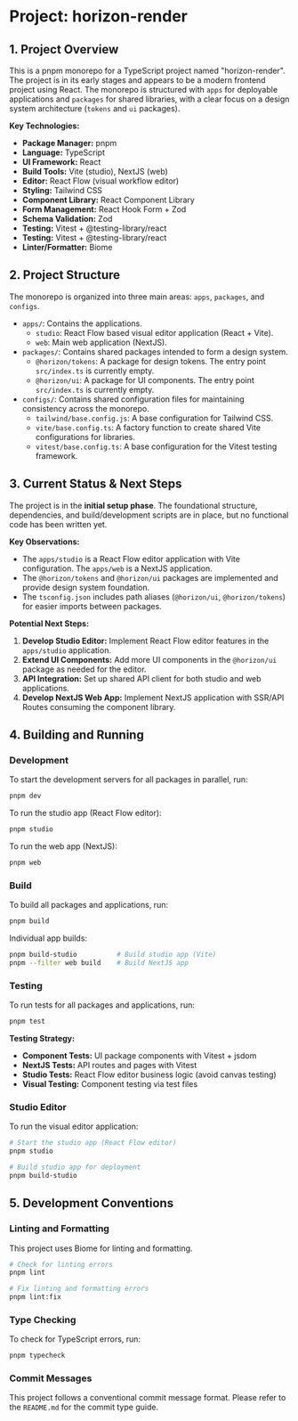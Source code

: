 # Project: horizon-render

## 1. Project Overview

This is a pnpm monorepo for a TypeScript project named "horizon-render". The project is in its early stages and appears to be a modern frontend project using React. The monorepo is structured with `apps` for deployable applications and `packages` for shared libraries, with a clear focus on a design system architecture (`tokens` and `ui` packages).

**Key Technologies:**

*   **Package Manager:** pnpm
*   **Language:** TypeScript
*   **UI Framework:** React
*   **Build Tools:** Vite (studio), NextJS (web)
*   **Editor:** React Flow (visual workflow editor)
*   **Styling:** Tailwind CSS
*   **Component Library:** React Component Library
*   **Form Management:** React Hook Form + Zod
*   **Schema Validation:** Zod
*   **Testing:** Vitest + @testing-library/react
*   **Testing:** Vitest + @testing-library/react
*   **Linter/Formatter:** Biome

## 2. Project Structure

The monorepo is organized into three main areas: `apps`, `packages`, and `configs`.

*   `apps/`: Contains the applications.
    *   `studio`: React Flow based visual editor application (React + Vite).
    *   `web`: Main web application (NextJS).
*   `packages/`: Contains shared packages intended to form a design system.
    *   `@horizon/tokens`: A package for design tokens. The entry point `src/index.ts` is currently empty.
    *   `@horizon/ui`: A package for UI components. The entry point `src/index.ts` is currently empty.
*   `configs/`: Contains shared configuration files for maintaining consistency across the monorepo.
    *   `tailwind/base.config.js`: A base configuration for Tailwind CSS.
    *   `vite/base.config.ts`: A factory function to create shared Vite configurations for libraries.
    *   `vitest/base.config.ts`: A base configuration for the Vitest testing framework.

## 3. Current Status & Next Steps

The project is in the **initial setup phase**. The foundational structure, dependencies, and build/development scripts are in place, but no functional code has been written yet.

**Key Observations:**

*   The `apps/studio` is a React Flow editor application with Vite configuration. The `apps/web` is a NextJS application.
*   The `@horizon/tokens` and `@horizon/ui` packages are implemented and provide design system foundation.
*   The `tsconfig.json` includes path aliases (`@horizon/ui`, `@horizon/tokens`) for easier imports between packages.

**Potential Next Steps:**

1.  **Develop Studio Editor:** Implement React Flow editor features in the `apps/studio` application.
2.  **Extend UI Components:** Add more UI components in the `@horizon/ui` package as needed for the editor.
3.  **API Integration:** Set up shared API client for both studio and web applications.
4.  **Develop NextJS Web App:** Implement NextJS application with SSR/API Routes consuming the component library.

## 4. Building and Running

### Development

To start the development servers for all packages in parallel, run:

```bash
pnpm dev
```

To run the studio app (React Flow editor):

```bash
pnpm studio
```

To run the web app (NextJS):

```bash
pnpm web
```

### Build

To build all packages and applications, run:

```bash
pnpm build
```

Individual app builds:

```bash
pnpm build-studio          # Build studio app (Vite)
pnpm --filter web build    # Build NextJS app
```

### Testing

To run tests for all packages and applications, run:

```bash
pnpm test
```

**Testing Strategy:**
*   **Component Tests:** UI package components with Vitest + jsdom
*   **NextJS Tests:** API routes and pages with Vitest
*   **Studio Tests:** React Flow editor business logic (avoid canvas testing)
*   **Visual Testing:** Component testing via test files

### Studio Editor

To run the visual editor application:

```bash
# Start the studio app (React Flow editor)
pnpm studio

# Build studio app for deployment
pnpm build-studio
```

## 5. Development Conventions

### Linting and Formatting

This project uses Biome for linting and formatting.

```bash
# Check for linting errors
pnpm lint

# Fix linting and formatting errors
pnpm lint:fix
```

### Type Checking

To check for TypeScript errors, run:

```bash
pnpm typecheck
```

### Commit Messages

This project follows a conventional commit message format. Please refer to the `README.md` for the commit type guide.
